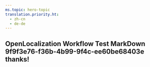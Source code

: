 ```yaml
---
ms.topic: hero-topic
translation.priority.ht: 
  - zh-cn
  - de-de
---
```

## OpenLocalization Workflow Test MarkDown 9f9f3e76-f36b-4b99-9f4c-ee60be68403e thanks!
